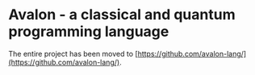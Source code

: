 # Avalon - a classical and quantum programming language

The entire project has been moved to [https://github.com/avalon-lang/](https://github.com/avalon-lang/).
